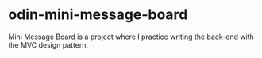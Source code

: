 # odin-mini-message-board

Mini Message Board is a project where I practice writing the back-end with the MVC design pattern.
